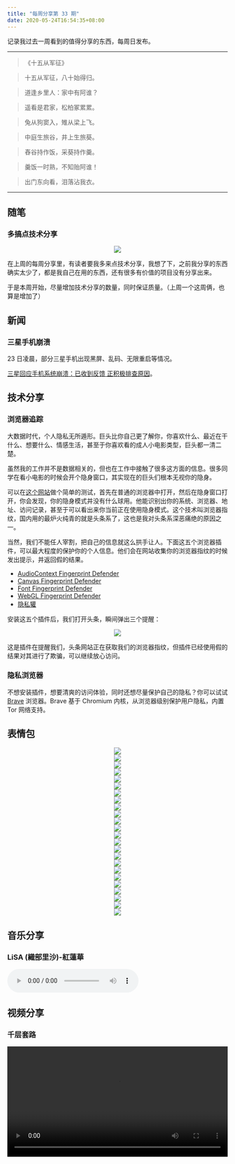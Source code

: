 ```yaml
---
title: "每周分享第 33 期"
date: 2020-05-24T16:54:35+08:00
---
```


记录我过去一周看到的值得分享的东西，每周日发布。

<!--more-->

---

> 《十五从军征》

> 十五从军征，八十始得归。

> 道逢乡里人：家中有阿谁？

> 遥看是君家，松柏冢累累。

> 兔从狗窦入，雉从梁上飞。

> 中庭生旅谷，井上生旅葵。

> 舂谷持作饭，采葵持作羹。

> 羹饭一时熟，不知贻阿谁！

> 出门东向看，泪落沾我衣。

---

## 随笔

### 多搞点技术分享

<div style="text-align:center">
<img src="/weekly33/gkd.png" style="max-width: 640px">
</div>

在上周的每周分享里，有读者要我多来点技术分享，我想了下，之前我分享的东西确实太少了，都是我自己在用的东西，还有很多有价值的项目没有分享出来。

于是本周开始，尽量增加技术分享的数量，同时保证质量。（上周一个这周俩，也算是增加了）

## 新闻

### 三星手机崩溃

23 日凌晨，部分三星手机出现黑屏、乱码、无限重启等情况。

[三星回应手机系统崩溃：已收到反馈 正积极排查原因](https://tech.sina.com.cn/mobile/n/n/2020-05-23/doc-iircuyvi4610340.shtml)。

## 技术分享

### 浏览器追踪

大数据时代，个人隐私无所遁形。巨头比你自己更了解你，你喜欢什么、最近在干什么、想要什么、情感生活，甚至于你喜欢看的成人小电影类型，巨头都一清二楚。

虽然我的工作并不是数据相关的，但也在工作中接触了很多这方面的信息。很多同学在看小电影的时候会开个隐身窗口，其实现在的巨头们根本无视你的隐身。

可以在[这个网站](https://fingerprintjs.com/demo)做个简单的测试，首先在普通的浏览器中打开，然后在隐身窗口打开，你会发现，你的隐身模式并没有什么球用。他能识别出你的系统、浏览器、地址、访问记录，甚至于可以看出来你当前正在使用隐身模式。这个技术叫浏览器指纹，国内用的最炉火纯青的就是头条系了，这也是我对头条系深恶痛绝的原因之一。

当然，我们不能任人宰割，把自己的信息就这么拱手让人。下面这五个浏览器插件，可以最大程度的保护你的个人信息。他们会在网站收集你的浏览器指纹的时候发出提示，并返回假的结果。

- [AudioContext Fingerprint Defender](https://mybrowseraddon.com/audiocontext-defender.html)
- [Canvas Fingerprint Defender](https://mybrowseraddon.com/canvas-defender.html)
- [Font Fingerprint Defender](https://mybrowseraddon.com/font-defender.html)
- [WebGL Fingerprint Defender](https://mybrowseraddon.com/webgl-defender.html)
- [隐私獾](https://chrome.google.com/webstore/detail/privacy-badger/pkehgijcmpdhfbdbbnkijodmdjhbjlgp?hl=zh-CN)

安装这五个插件后，我们打开头条，瞬间弹出三个提醒：

<div style="text-align:center">
<img src="/weekly33/toutiao.png" style="max-width: 640px">
</div>



这是插件在提醒我们，头条网站正在获取我们的浏览器指纹，但插件已经使用假的结果对其进行了欺骗，可以继续放心访问。

### 隐私浏览器

不想安装插件，想要清爽的访问体验，同时还想尽量保护自己的隐私？你可以试试 [Brave](https://brave.com/zh/) 浏览器。Brave 基于 Chromium 内核，从浏览器级别保护用户隐私，内置 Tor 网络支持。

## 表情包

<div style="text-align:center">
<img src="/weekly33/images/1.gif" style="max-width: 640px">
</div>

<div style="text-align:center">
<img src="/weekly33/images/11.gif" style="max-width: 640px">
</div>

<div style="text-align:center">
<img src="/weekly33/images/13.jpg" style="max-width: 640px">
</div>

<div style="text-align:center">
<img src="/weekly33/images/15.jpg" style="max-width: 640px">
</div>

<div style="text-align:center">
<img src="/weekly33/images/17.jpg" style="max-width: 640px">
</div>

<div style="text-align:center">
<img src="/weekly33/images/19.jpg" style="max-width: 640px">
</div>

<div style="text-align:center">
<img src="/weekly33/images/20.jpg" style="max-width: 640px">
</div>

<div style="text-align:center">
<img src="/weekly33/images/22.jpg" style="max-width: 640px">
</div>

<div style="text-align:center">
<img src="/weekly33/images/24.png" style="max-width: 640px">
</div>

<div style="text-align:center">
<img src="/weekly33/images/4.gif" style="max-width: 640px">
</div>

<div style="text-align:center">
<img src="/weekly33/images/6.jpg" style="max-width: 640px">
</div>

<div style="text-align:center">
<img src="/weekly33/images/8.webp" style="max-width: 640px">
</div>

<div style="text-align:center">
<img src="/weekly33/images/10.gif" style="max-width: 640px">
</div>

<div style="text-align:center">
<img src="/weekly33/images/12.gif" style="max-width: 640px">
</div>

<div style="text-align:center">
<img src="/weekly33/images/14.jpg" style="max-width: 640px">
</div>

<div style="text-align:center">
<img src="/weekly33/images/16.jpg" style="max-width: 640px">
</div>

<div style="text-align:center">
<img src="/weekly33/images/18.jpg" style="max-width: 640px">
</div>

<div style="text-align:center">
<img src="/weekly33/images/2.jpg" style="max-width: 640px">
</div>

<div style="text-align:center">
<img src="/weekly33/images/21.jpg" style="max-width: 640px">
</div>

<div style="text-align:center">
<img src="/weekly33/images/23.jpg" style="max-width: 640px">
</div>

<div style="text-align:center">
<img src="/weekly33/images/3.jpg" style="max-width: 640px">
</div>

<div style="text-align:center">
<img src="/weekly33/images/5.gif" style="max-width: 640px">
</div>

<div style="text-align:center">
<img src="/weekly33/images/7.jpg" style="max-width: 640px">
</div>

<div style="text-align:center">
<img src="/weekly33/images/9.jpg" style="max-width: 640px">
</div>

## 音乐分享

### LiSA (織部里沙)-紅蓮華

<audio src="/weekly33/LISA - Gurenge.mp3" controls="controls">
Your browser does not support the audio tag.
</audio>

## 视频分享

### 千层套路

<video src="/weekly33/千层套路.mp4" controls="controls" width="100%">
Your browser does not support the video tag.
</video>
